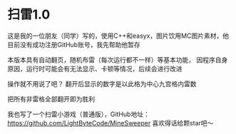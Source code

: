# 扫雷1.0
这是我的一位朋友（同学）写的，使用C++和easyx，图片饮用MC图片素材，他目前没有成功注册GitHub账号，我先帮助他暂存

本版本具有自动翻页，随机布雷（每次运行都不一样）等基本功能，
因程序自身原因，运行时可能会有无法显示、卡顿等情况，后续会进行改进

操作就不用说了吧？
翻开后显示的数字是以此格为中心九宫格内雷数

把所有非雷格全部翻开即为胜利

我也写了一个扫雷小游戏（普通版），GitHub地址：https://github.com/LightByteCode/MineSweeper
喜欢得话给颗star吧～
